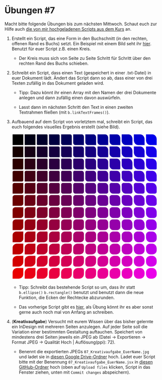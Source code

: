 # Übungen #7

Macht bitte folgende Übungen bis zum nächsten Mittwoch. Schaut euch zur Hilfe auch [die von mir hochgeladenen Scripts aus dem Kurs](https://github.com/typografie-haw-hamburg/Typografie-programmieren/tree/master/Kurs/07) an.

1. Erstellt ein Script, das eine Form in den Buchschnitt (in den rechten, offenen Rand es Buchs) setzt. Ein Beispiel mit einem Bild seht ihr [hier](https://www.wired.com/2013/07/a-flip-book-made-from-240-google-search-mona-lisa-images/). Benutzt für euer Script z.B. einen Kreis.

    * Der Kreis muss sich von Seite zu Seite Schritt für Schritt über den rechten Rand des Buchs schieben.

2. Schreibt ein Script, dass einen Text (gespeichert in einer .txt-Datei) in euer Dokument lädt. Ändert das Script dann so ab, dass einer von drei Texten zufällig in das Dokument geladen wird.

    * Tipp: Dazu könnt ihr einen Array mit den Namen der drei Dokumente anlegen und dann zufällig einen davon auswürfeln.

    * Lasst dann im nächsten Schritt den Text in einen zweiten Textrahmen fließen (mit `b.linkTextFrames()`).

3. Aufbauend auf dem Script von vorletztem mal, schreibt ein Script, das euch folgendes visuelles Ergebnis erstellt (siehe Bild).

    ![Grid](/Material/Bilder/Uebungen/2017/07/grid_new.png)

    * Tipp: Schreibt das bestehende Script so um, dass ihr statt `b.ellipse()` `b.rectangle()` benutzt und benutzt dann die neue Funktion, die Ecken der Rechtecke abzurunden.

    * Das vorherige Script gibt es [hier](https://github.com/typografie-haw-hamburg/Typografie-programmieren/blob/master/Kurs/06/01_kreisRaster.js), als Übung könnt ihr es aber sonst gerne auch noch mal von Anfang an schreiben.

4. (**Kreativaufgabe**) Versucht mit eurem Wissen über das bisher gelernte ein InDesign mit mehreren Seiten anzulegen. Auf jeder Seite soll die Variation einer bestimmten Gestaltung auftauchen. Speichert von mindestens drei Seiten jeweils ein JPEG ab (Datei -> Exportieren -> Format JPEG -> Qualität Hoch | Auflösung(ppi): 72).

    * Benennt die exportierten JPEGs `07_Kreativaufgabe_EuerName.jpg` und ladet sie in [diesen Google Drive-Ordner](https://drive.google.com/drive/folders/0B6USBbEchpCkMDVaWWdJZHBTRDA) hoch. Ladet euer Script bitte mit der Benennung `07_Kreativaufgabe_EuerName.jsx` in [diesen  GitHub-Ordner](https://github.com/typografie-haw-hamburg/Typografie-programmieren/tree/master/Uebungen/Loesungen) hoch (oben auf `Upload files` klicken, Script in das Fenster ziehen, unten mit `Commit changes` abspeichern).
